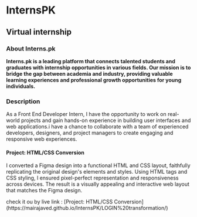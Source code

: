# InternsPK
<h2>Virtual internship</h2>
<h3>About Interns.pk</h3>
<b>Interns.pk is a leading platform that connects talented students and graduates with internship opportunities in various fields. Our mission is to bridge the gap between academia and industry, providing valuable learning experiences and professional growth opportunities for young individuals.</b>
<h3>Description</h3>
<p>As a Front End Developer Intern, I have the opportunity to work on real-world projects and gain hands-on experience in building user interfaces and web applications.i have a chance to collaborate with a team of experienced developers, designers, and project managers to create engaging and responsive web experiences.</p>
<h4>Project: HTML/CSS Conversion</h4>
<p>I converted a Figma design into a functional HTML and CSS layout, faithfully replicating the original design's elements and styles. Using HTML tags and CSS styling, I ensured pixel-perfect representation and responsiveness across devices. The result is a visually appealing and interactive web layout that matches the Figma design.</p>
check it ou by live link : [Project: HTML/CSS Conversion](https://mairajaved.github.io/InternsPK/LOGIN%20transformation/)

